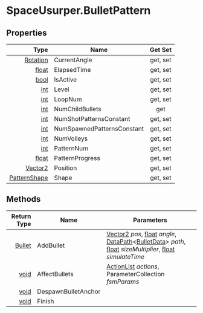 # SpaceUsurper.BulletPattern
## Properties
| Type | Name | Get Set |
| ---: | ---- | :-----: |
| [Rotation](SpaceUsurper.Rotation.md) | CurrentAngle | get, set |
| [float](https://docs.microsoft.com/en-us/dotnet/api/system.single?view=netframework-4.5) | ElapsedTime | get, set |
| [bool](https://docs.microsoft.com/en-us/dotnet/api/system.boolean?view=netframework-4.5) | IsActive | get, set |
| [int](https://docs.microsoft.com/en-us/dotnet/api/system.int32?view=netframework-4.5) | Level | get, set |
| [int](https://docs.microsoft.com/en-us/dotnet/api/system.int32?view=netframework-4.5) | LoopNum | get, set |
| [int](https://docs.microsoft.com/en-us/dotnet/api/system.int32?view=netframework-4.5) | NumChildBullets | get |
| [int](https://docs.microsoft.com/en-us/dotnet/api/system.int32?view=netframework-4.5) | NumShotPatternsConstant | get, set |
| [int](https://docs.microsoft.com/en-us/dotnet/api/system.int32?view=netframework-4.5) | NumSpawnedPatternsConstant | get, set |
| [int](https://docs.microsoft.com/en-us/dotnet/api/system.int32?view=netframework-4.5) | NumVolleys | get, set |
| [int](https://docs.microsoft.com/en-us/dotnet/api/system.int32?view=netframework-4.5) | PatternNum | get, set |
| [float](https://docs.microsoft.com/en-us/dotnet/api/system.single?view=netframework-4.5) | PatternProgress | get, set |
| [Vector2](https://docs.unity3d.com/ScriptReference/Vector2.html) | Position | get, set |
| [PatternShape](SpaceUsurper.PatternShape.md) | Shape | get, set |
## Methods
| Return Type | Name | Parameters |
| ----------: | ---- | ---------- |
| [Bullet](SpaceUsurper.Bullet.md) | AddBullet | [Vector2](https://docs.unity3d.com/ScriptReference/Vector2.html) *pos*, [float](https://docs.microsoft.com/en-us/dotnet/api/system.single?view=netframework-4.5) *angle*, [DataPath](SpaceUsurper.DataPath.md)&lt;[BulletData](SpaceUsurper.BulletData.md)&gt; *path*, [float](https://docs.microsoft.com/en-us/dotnet/api/system.single?view=netframework-4.5) *sizeMultiplier*, [float](https://docs.microsoft.com/en-us/dotnet/api/system.single?view=netframework-4.5) *simulateTime*|
| [void](https://docs.microsoft.com/en-us/dotnet/api/system.void?view=netframework-4.5) | AffectBullets | [ActionList](SpaceUsurper.ActionList.md) *actions*, ParameterCollection *fsmParams*|
| [void](https://docs.microsoft.com/en-us/dotnet/api/system.void?view=netframework-4.5) | DespawnBulletAnchor | |
| [void](https://docs.microsoft.com/en-us/dotnet/api/system.void?view=netframework-4.5) | Finish | |

